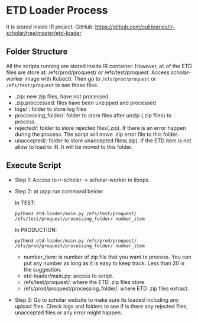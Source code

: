 # ETD Loader Process

It is stored inside IR project.
GitHub: https://github.com/culibraries/ir-scholar/tree/master/etd-loader

## Folder Structure

All the scripts running are stored inside IR container. However, all of the ETD files are store at: /efs/prod/proquest/ or /efs/test/proquest.
Access scholar-worker image with Kubectl. Then go to <code>/efs/prod/proquest</code> or <code>/efs/test/proquest</code> to see those files.

* .zip: new zip files, have not processed.
* .zip.proccessed: files have been unzipped and processed
* logs/ : folder to store log files
* proccessing_folder/: folder to store files after unzip (.zip files) to process.
* rejected/: folder to store rejected files(.zip). If there is an error happen during the process. The script will move .zip error file to this folder.
* unaccepted/: folder to store unaccepted files(.zip). If the ETD item is not allow to load to IR. It will be moved to this folder.

## Execute Script

* Step 1: Access to ir-scholar -> scholar-worker in libops.
* Step 2: at /app run command below:

    In TEST:

    <code>python3 etd-loader/main.py /efs/test/proquest/ /efs/test/proquest/processing_folder/ number_item</code>

    In PRODUCTION:

    <code>python3 etd-loader/main.py /efs/prod/proquest/ /efs/prod/proquest/processing_folder/ number_item</code>

    * number_item: is number of zip file that you want to process. You can put any number as long as it is easy to keep track. Less than 20 is the suggestion.
    * etd-loader/main.py: access to script.
    * /efs/test/proquest/: where the ETD .zip files store.
    * /efs/prod/proquest/processing_folder/: where ETD .zip files extract.


* Step 3: Go to scholar website to make sure its loaded including any upload files. Check logs and folders to see if is there any rejected files, unaccepted files or any error might happen.